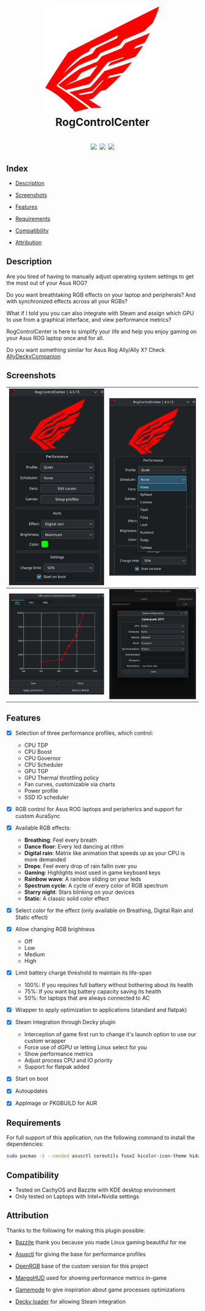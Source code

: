 <h1 align="center">
<img src="./resources/icons/icon.svg" alt="RogControlCenter logo" width="300">
  <br>
  RogControlCenter
  <br>  
  <p align="center">
    <a href="https://github.com/Emiliopg91/RogControlCenter/releases"><img src="https://img.shields.io/github/downloads/Emiliopg91/RogControlCenter/total" /></a>
    <a href="https://github.com/Emiliopg91/RogControlCenter/actions/workflows/release.yml"><img src="https://github.com/Emiliopg91/RogControlCenter/actions/workflows/release.yml/badge.svg" /></a>
    <a href="https://deepwiki.com/Emiliopg91/RogControlCenter"><img src="https://deepwiki.com/badge.svg" /></a>
    <br>
  </p>
</h1>

## Index

- [Description](#description)

- [Screenshots](#screenshots)
  
- [Features](#features)

- [Requirements](#requirements)

- [Compatibility](#compatibility)

- [Attribution](#attribution)

## Description

Are you tired of having to manually adjust operating system settings to get the most out of your Asus ROG?

Do you want breathtaking RGB effects on your laptop and peripherals? And with synchronized effects across all your RGBs?

What if I told you you can also integrate with Steam and assign which GPU to use from a graphical interface, and view performance metrics?

RogControlCenter is here to simplify your life and help you enjoy gaming on your Asus ROG laptop once and for all.

Do you want something similar for Asus Rog Ally/Ally X? Check [AllyDeckyCompanion](https://github.com/Emiliopg91/AllyDeckyCompanion/)

## Screenshots
| ![Main Window](./resources/screenshots/main_window.png) | ![Schedulers](./resources/screenshots/schedulers.png) |
|---|---|
| ![Fan curve editor](./resources/screenshots/fan_editor.png) | ![Game configuration editor](./resources/screenshots/game_cfg.png) |S

## Features

- [x] Selection of three performance profiles, which control:

  - CPU TDP
  - CPU Boost
  - CPU Governor
  - CPU Scheduler
  - GPU TGP
  - GPU Thermal throttling policy
  - Fan curves, customizable via charts
  - Power profile
  - SSD IO scheduler

- [x] RGB control for Asus ROG laptops and peripherics and support for custom AuraSync

- [x] Available RGB effects:

  - **Breathing**: Feel every breath
  - **Dance floor**: Every led dancing at rithm
  - **Digital rain**: Matrix like animation that speeds up as your CPU is more demanded
  - **Drops**: Feel every drop of rain fallin over you
  - **Gaming**: Highlights most used in game keyboard keys
  - **Rainbow wave**: A rainbow sliding on your leds
  - **Spectrum cycle**: A cycle of every color of RGB spectrum
  - **Starry night**: Stars blinking on your devices
  - **Static**: A classic solid color effect

- [x] Select color for the effect (only available on Breathing, Digital Rain and Static effect)

- [x] Allow changing RGB brightness

  - Off
  - Low
  - Medium
  - High

- [x] Limit battery charge threshold to maintain its life-span

  - 100%: If you requires full battery without bothering about its health
  - 75%: If you want big battery capacity saving its health
  - 50%: for laptops that are always connected to AC

- [x] Wrapper to apply optimization to applications (standard and flatpak)

- [x] Steam integration through Decky plugin

  - Interception of game first run to change it's launch option to use our custom wrapper
  - Force use of dGPU or letting Linux select for you
  - Show performance metrics
  - Adjust process CPU and IO priority
  - Support for flatpak added

- [x] Start on boot

- [x] Autoupdates

- [x] AppImage or PKGBUILD for AUR

## Requirements

For full support of this application, run the following command to install the dependencies:

```bash
sudo pacman -S --needed asusctl coreutils fuse2 hicolor-icon-theme hidapi libsecret libusb mbedtls power-profiles-daemon python python-pip qt5-base qt5-tools qt6-base qt6-charts qt6-svg scx-scheds upower
```

## Compatibility

- Tested on CachyOS and Bazzite with KDE desktop environment
- Only tested on Laptops with Intel+Nvidia settings

## Attribution

Thanks to the following for making this plugin possible:

- [Bazzite](https://github.com/ublue-os/bazzite/) thank you because you made Linux gaming beautiful for me

- [Asusctl](https://gitlab.com/asus-linux/asusctl/) for giving the base for performance profiles

- [OpenRGB](https://gitlab.com/CalcProgrammer1/OpenRGB/) base of the custom version for this project

- [MangoHUD](https://github.com/flightlessmango/MangoHud/) used for showing performance metrics in-game

- [Gamemode](https://github.com/FeralInteractive/gamemode/) to give inspiration about game processes optimizations

- [Decky loader](https://github.com/SteamDeckHomebrew/decky-loader/) for allowing Steam integration
